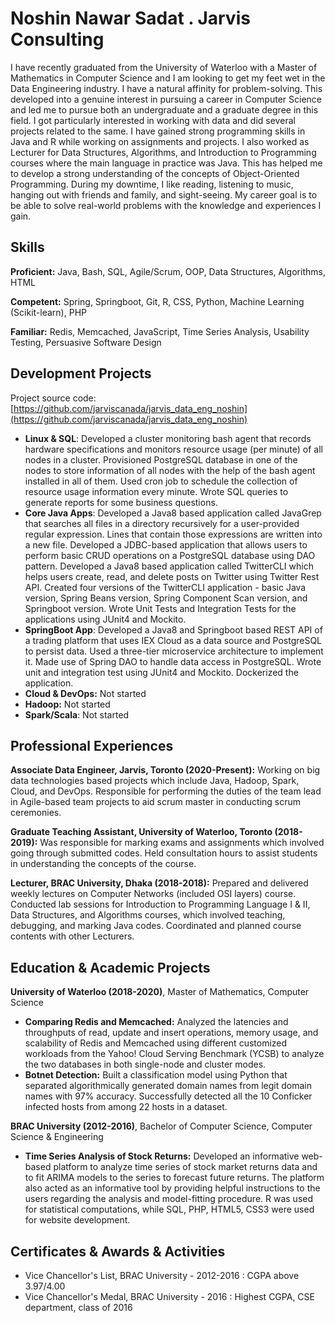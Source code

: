 # Noshin Nawar Sadat . Jarvis Consulting

I have recently graduated from the University of Waterloo with a Master of Mathematics in Computer Science and I am looking to get my feet wet in the Data Engineering industry. I have a natural affinity for problem-solving. This developed into a genuine interest in pursuing a career in Computer Science and led me to pursue both an undergraduate and a graduate degree in this field. I got particularly interested in working with data and did several projects related to the same. I have gained strong programming skills in Java and R while working on assignments and projects. I also worked as Lecturer for Data Structures, Algorithms, and Introduction to Programming courses where the main language in practice was Java. This has helped me to develop a strong understanding of the concepts of Object-Oriented Programming. During my downtime, I like reading, listening to music, hanging out with friends and family, and sight-seeing. My career goal is to be able to solve real-world problems with the knowledge and experiences I gain.

## Skills

**Proficient:** Java, Bash, SQL, Agile/Scrum, OOP, Data Structures, Algorithms, HTML

**Competent:** Spring, Springboot, Git, R, CSS, Python, Machine Learning (Scikit-learn), PHP

**Familiar:** Redis, Memcached, JavaScript, Time Series Analysis, Usability Testing, Persuasive Software Design 

## Development Projects

Project source code: [https://github.com/jarviscanada/jarvis_data_eng_noshin](https://github.com/jarviscanada/jarvis_data_eng_noshin)

- **Linux & SQL**: Developed a cluster monitoring bash agent that records hardware specifications and monitors resource usage (per minute) of all nodes in a cluster. Provisioned PostgreSQL database in one of the nodes to store information of all nodes with the help of the bash agent installed in all of them. Used cron job to schedule the collection of resource usage information every minute. Wrote SQL queries to generate reports for some business questions.
- **Core Java Apps**: Developed a Java8 based application called JavaGrep that searches all files in a directory recursively for a user-provided regular expression. Lines that contain those expressions are written into a new file. Developed a JDBC-based application that allows users to perform basic  CRUD operations on a PostgreSQL database using DAO pattern. Developed a Java8 based application called TwitterCLI which helps users create, read, and delete posts on Twitter using Twitter Rest API.  Created four versions of the TwitterCLI application - basic Java version, Spring Beans version, Spring Component Scan version, and Springboot version. Wrote Unit Tests and Integration Tests for the applications using JUnit4 and Mockito.
- **SpringBoot App**: Developed a Java8 and Springboot based REST API of a trading platform that uses IEX Cloud as a data source and PostgreSQL to persist data. Used a three-tier microservice architecture to implement it. Made use of Spring DAO to handle data access in PostgreSQL. Wrote unit and integration test using JUnit4 and Mockito. Dockerized the application. 
- **Cloud & DevOps:** Not started
- **Hadoop:** Not started
- **Spark/Scala**: Not started

## Professional Experiences

**Associate Data Engineer, Jarvis, Toronto (2020-Present):** Working on big data technologies based projects which include Java, Hadoop, Spark, Cloud, and DevOps. Responsible for performing the duties of the team lead in Agile-based team projects to aid scrum master in conducting scrum ceremonies.

**Graduate Teaching Assistant, University of Waterloo, Toronto (2018-2019):** Was responsible for marking exams and assignments which involved going through submitted codes. Held consultation hours to assist students in understanding the concepts of the course.

**Lecturer, BRAC University, Dhaka (2018-2018):** Prepared and delivered weekly lectures on Computer Networks (included OSI layers) course. Conducted lab sessions for Introduction to Programming Language I & II, Data Structures, and Algorithms courses, which involved teaching, debugging, and marking Java codes. Coordinated and planned course contents with other Lecturers.

## Education & Academic Projects

**University of Waterloo (2018-2020)**, Master of Mathematics, Computer Science

- **Comparing Redis and Memcached:** Analyzed the latencies and throughputs of read, update and insert operations, memory usage, and scalability of Redis and Memcached using different customized workloads from the Yahoo! Cloud Serving Benchmark (YCSB) to analyze the two databases in both single-node and cluster modes.
- **Botnet Detection:** Built a classification model using Python that separated algorithmically generated domain names from legit domain names with 97% accuracy. Successfully detected all the 10 Conficker infected hosts from among 22 hosts in a dataset.

**BRAC University (2012-2016)**, Bachelor of Computer Science, Computer Science & Engineering

- **Time Series Analysis of Stock Returns:** Developed an informative web-based platform to analyze time series of stock market returns data and to fit ARIMA models to the series to forecast future returns. The platform also acted as an informative tool by providing helpful instructions to the users regarding the analysis and model-fitting procedure. R was used for statistical computations,  while SQL, PHP, HTML5, CSS3  were used for website development.

## Certificates & Awards & Activities

- Vice Chancellor's List, BRAC University - 2012-2016 : CGPA above 3.97/4.00
- Vice Chancellor's Medal, BRAC University - 2016 : Highest CGPA, CSE department, class of 2016
